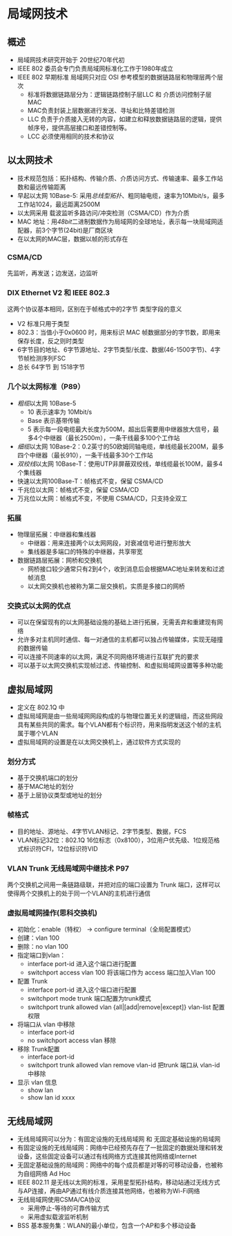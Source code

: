 # 局域网技术

## 概述
* 局域网技术研究开始于 20世纪70年代初
* IEEE 802 委员会专门负责局域网标准化工作于1980年成立
* IEEE 802 早期标准 局域网只对应 OSI 参考模型的数据链路层和物理层两个层次
    * 标准将数据链路层分为：逻辑链路控制子层LLC 和 介质访问控制子层 MAC 
    * MAC负责封装上层数据进行发送、寻址和比特差错检测
    * LLC 负责于介质接入无转的内容，如建立和释放数据链路层的逻辑，提供帧序号，提供高层接口和差错控制等。
    * LCC 必须使用相同的技术和协议
## 以太网技术
* 技术规范包括：拓扑结构、传输介质、介质访问方式、传输速率、最多工作站数和最远传输距离
* 早起以太网 10Base-5: 采用*总线型拓扑*、粗同轴电缆，速率为10Mbit/s，最多工作站1024，最远距离2500M
* 以太网采用 载波监听多路访问/冲突检测（CSMA/CD）作为介质
* MAC 地址：用*48bit*二进制数据作为局域网的全球地址，表示每一块局域网适配器，前3个字节(24bit)是厂商区块
* 在以太网的MAC层，数据以帧的形式存在
### CSMA/CD
先监听，再发送；边发送，边监听
### DIX Ethernet V2 和 IEEE 802.3
这两个协议基本相同，区别在于帧格式中的2字节 类型字段的意义

* V2 标准只用于类型
* 802.3：当值小于0x0600 时，用来标识 MAC 帧数据部分的字节数，即用来保存长度，反之则时类型
* 6字节目的地址、6字节源地址、2字节类型/长度、数据(46-1500字节)、4字节帧检测序列FSC
* 总长 64字节 到 1518字节
### 几个以太网标准（P89）
* *粗缆*以太网 10Base-5
    * 10 表示速率为 10Mbit/s
    * Base 表示基带传输
    * 5 表示每一段电缆最大长度为500M，超出后需要用中继器放大信号，最多4个中继器（最长2500m），一条干线最多100个工作站
* *细缆*以太网 10Base-2：0.2英寸的50欧姆同轴电缆，单线缆最长200M，最多四个中继器（最长910），一条干线最多30个工作站
* *双绞线*以太网 10Base-T：使用UTP非屏蔽双绞线，单线缆最长100M，最多4个集线器
* 快速以太网100Base-T：帧格式不变，保留 CSMA/CD
* 千兆位以太网：帧格式不变，保留 CSMA/CD
* 万兆位以太网：帧格式不变，不使用 CSMA/CD，只支持全双工

### 拓展
* 物理层拓展：中继器和集线器
    * 中继器：用来连接两个以太网网段，对衰减信号进行整形放大
    * 集线器是多端口的特殊的中继器，共享带宽
* 数据链路层拓展：网桥和交换机
    * 网桥接口较少通常只有2到4个，收到消息后会根据MAC地址来转发和过滤帧消息
    * 以太网交换机也被称为第二层交换机，实质是多接口的网桥
### 交换式以太网的优点
* 可以在保留现有的以太网基础设施的基础上进行拓展，无需丢弃和重建现有网络
* 允许多对主机同时通信、每一对通信的主机都可以独占传输媒体，实现无碰撞的数据传输
* 可以连接不同速率的以太网，满足不同网络环境进行互联扩充的要求
* 可以基于以太网交换机实现帧过滤、传输控制、和虚拟局域网设置等多种功能
## 虚拟局域网
* 定义在 802.1Q 中
* 虚拟局域网是由一些局域网网段构成的与物理位置无关的逻辑组，而这些网段具有某些共同的需求。每个VLAN都有个标识符，用来指明发送这个帧的主机属于哪个VLAN
* 虚拟局域网的设置是在以太网交换机上，通过软件方式实现的
### 划分方式
* 基于交换机端口的划分
* 基于MAC地址的划分
* 基于上层协议类型或地址的划分
### 帧格式
* 目的地址、源地址、4字节VLAN标记、2字节类型、数据，FCS
* VLAN标记32位：802.1Q 16位标志（0x8100），3位用户优先级、1位规范格式标识符CFI，12位标识符VID
### VLAN Trunk 无线局域网中继技术 P97
两个交换机之间用一条链路级联，并把对应的端口设置为 Trunk 端口，这样可以使得两个交换机上的处于同一个VLAN的主机进行通信
### 虚拟局域网操作(思科交换机)
* 初始化：enable（特权） -> configure terminal（全局配置模式）
* 创建：vlan 100
* 删除：no vlan 100
* 指定端口到vlan：
    * interface port-id 进入这个端口进行配置
    * switchport access vlan 100 将该端口作为 access 端口加入Vlan 100
* 配置 Trunk
    * interface port-id 进入这个端口进行配置
    * switchport mode trunk 端口配置为trunk模式
    * switchport trunk allowed vlan {all|[add|remove|except]} vlan-list 配置权限
* 将端口从 vlan 中移除
    * interface port-id
    * no switchport access vlan 移除
* 移除 Trunk配置
    * interface port-id
    * switchport trunk allowed vlan remove vlan-id 把trunk 端口从 vlan-id 中移除
* 显示 vlan 信息
    * show lan
    * show lan id xxxx

## 无线局域网
* 无线局域网可以分为：有固定设施的无线局域网 和 无固定基础设施的局域网
* 有固定设施的无线局域网：网络中已经预先存在了一批固定的数据处理和转发设备，这些固定设备可以通过有线网络方式连接其他网络或Internet
* 无固定基础设施的局域网：网络中的每个成员都是对等的可移动设备，也被称为自组网络 Ad Hoc
* IEEE 802.11 是无线以太网的标准，采用星型拓扑结构，移动站通过无线方式与AP连接，再由AP通过有线介质连接其他网络，也被称为Wi-Fi网络
* 无线局域网使用CSMA/CA协议
    * 采用停止-等待的可靠传输方式
    * 采用虚拟载波监听机制
* BSS 基本服务集：WLAN的最小单位，包含一个AP和多个移动设备

